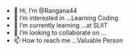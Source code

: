 - 👋 Hi, I’m @Rangana44
- 👀 I’m interested in ...Learning Coding
- 🌱 I’m currently learning ...at SLIIT
- 💞️ I’m looking to collaborate on ...
- 📫 How to reach me ...Valuable Person

<!---
Rangana44/Rangana44 is a ✨ special ✨ repository because its `README.md` (this file) appears on your GitHub profile.
You can click the Preview link to take a look at your changes.
--->
